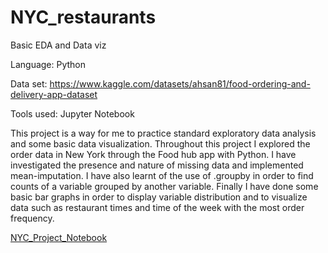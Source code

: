 # NYC_restaurants
Basic EDA and Data viz

Language: Python

Data set: https://www.kaggle.com/datasets/ahsan81/food-ordering-and-delivery-app-dataset

Tools used: Jupyter Notebook

This project is a way for me to practice standard exploratory data analysis and some basic data visualization. Throughout this project I explored the order data in New York through the Food hub app with Python. I have investigated the presence and nature of missing data and implemented mean-imputation. I have also learnt of the use of .groupby in order to find counts of a variable grouped by another variable. Finally I have done some basic bar graphs in order to display variable distribution and to visualize data such as restaurant times and time of the week with the most order frequency.

[NYC_Project_Notebook](https://nbviewer.org/github/JericoEndaya/NYC_restaurants/blob/main/nyc_project.ipynb)

